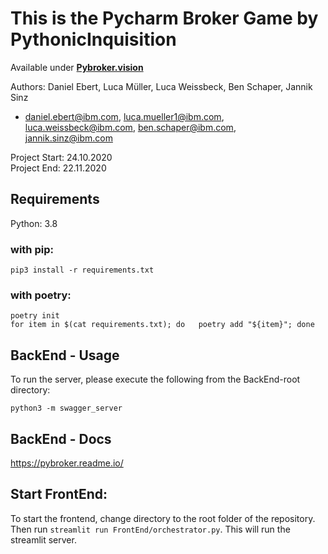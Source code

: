 # This is the Pycharm Broker Game by PythonicInquisition
Available under **[Pybroker.vision](https://pybroker.vision)**


Authors: Daniel Ebert, Luca Müller, Luca Weissbeck, Ben Schaper, Jannik Sinz
- daniel.ebert@ibm.com, luca.mueller1@ibm.com, luca.weissbeck@ibm.com, ben.schaper@ibm.com, jannik.sinz@ibm.com  
  
Project Start: 24.10.2020  
Project End: 22.11.2020  

## Requirements
Python: 3.8
### with pip:
```
pip3 install -r requirements.txt
```  
### with poetry:
```
poetry init  
for item in $(cat requirements.txt); do   poetry add "${item}"; done
```


## BackEnd - Usage
To run the server, please execute the following from the BackEnd-root directory:

```
python3 -m swagger_server
```

## BackEnd - Docs
https://pybroker.readme.io/

## Start FrontEnd:

To start the frontend, change directory to the root folder of the repository. Then run ```streamlit run FrontEnd/orchestrator.py```. This will run the streamlit server.
